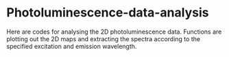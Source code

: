 # Photoluminescence-data-analysis
Here are codes for analysing the 2D photoluminescence data. Functions are plotting out the 2D maps and extracting the spectra according to the specified excitation and emission wavelength.
